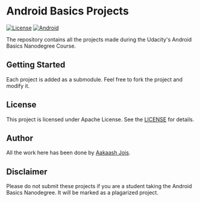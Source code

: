 # Android Basics Projects
[![License](https://img.shields.io/badge/License-Apache%202.0-blue.svg)](https://opensource.org/licenses/Apache-2.0)
[![Android](https://img.shields.io/badge/made%20for-android-green.svg)](https://www.android.com/)

The repository contains all the projects made during the Udacity's Android Basics Nanodegree Course.

## Getting Started
Each project is added as a submodule. Feel free to fork the project and modify it.

## License
This project is licensed under Apache License. See the [LICENSE](LICENSE.md) for details.

## Author
All the work here has been done by [Aakaash Jois](https://github.com/aakaashjois).

## Disclaimer
Please do not submit these projects if you are a student taking the Android Basics Nanodegree. It will be marked as a plagarized project.
